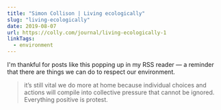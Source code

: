 ```yaml
---
title: "Simon Collison | Living ecologically"
slug: "living-ecologically"
date: 2019-08-07
url: https://colly.com/journal/living-ecologically-1
linkTags:
  - environment
---
```


I'm thankful for posts like this popping up in my RSS reader — a reminder that there are things we can do to respect our environment.

> it’s still vital we do more at home because individual choices and actions will compile into collective pressure that cannot be ignored. Everything positive is protest.
